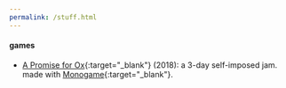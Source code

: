 ```yaml
---
permalink: /stuff.html
---
```


<h4>games</h4>

- [A Promise for Ox](https://gstryfe.itch.io/a-promise-for-ox){:target="_blank"} (2018): a 3-day self-imposed jam. made with [Monogame](https://monogame.net/){:target="_blank"}.